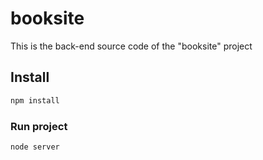 # booksite

This is the back-end source code of the "booksite" project

## Install

```sh
npm install
```

### Run project

```sh
node server
```

